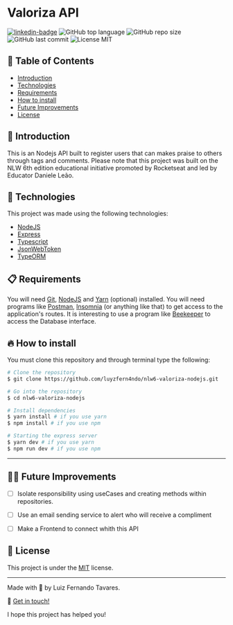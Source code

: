 # Valoriza API

[![linkedin-badge][linkedin-shield]][link-linkedin] ![GitHub top language](https://img.shields.io/github/languages/top/luyzfern4ndo/nlw6-valoriza)
![GitHub repo size](https://img.shields.io/github/repo-size/luyzfern4ndo/nlw6-valoriza) ![GitHub last commit](https://img.shields.io/github/last-commit/luyzfern4ndo/nlw6-valoriza) ![License MIT](https://img.shields.io/badge/license-MIT-green)

[linkedin-shield]: https://img.shields.io/badge/-Luiz%20Fernando%20Tavares-blueviolet?logo=linkedin
[link-linkedin]: https://www.linkedin.com/in/luiz-fernando-tavares-141311187/

## :pushpin: Table of Contents

- [Introduction](#introduction)
- [Technologies](#-technologies)
- [Requirements](#-requirements)
- [How to install](#-how-to-install)
- [Future Improvements](#-future-improvements)
- [License](#-license)

## :book: Introduction

This is an Nodejs API built to register users that can makes praise to others through tags and comments.
Please note that this project was built on the NLW 6th edition educational initiative promoted by Rocketseat and led by Educator Daniele Leão.

## :rocket: Technologies

This project was made using the following technologies:

- [NodeJS](https://nodejs.org/en/)
- [Express](https://expressjs.com/)
- [Typescript](https://github.com/microsoft/TypeScript)
- [JsonWebToken](https://jwt.io/)
- [TypeORM](https://typeorm.io/#/)

## :clipboard: Requirements

You will need [Git](https://git-scm.com/), [NodeJS](https://nodejs.org/) and [Yarn](https://yarnpkg.com/) (optional) installed. You will need programs like [Postman](https://www.postman.com/), [Insomnia](https://insomnia.rest/download) (or anything like that) to get access to the application's routes. It is interesting to use a program like [Beekeeper](https://www.beekeeperstudio.io/) to access the Database interface.

## :fire: How to install

You must clone this repository and through terminal type the following:

```bash
# Clone the repository
$ git clone https://github.com/luyzfern4ndo/nlw6-valoriza-nodejs.git

# Go into the repository
$ cd nlw6-valoriza-nodejs

# Install dependencies
$ yarn install # if you use yarn
$ npm install # if you use npm

# Starting the express server
$ yarn dev # if you use yarn
$ npm run dev # if you use npm
```

---

## :man_astronaut: Future Improvements

- [ ] Isolate responsibility using useCases and creating methods within repositories.

- [ ] Use an email sending service to alert who will receive a compliment

- [ ] Make a Frontend to connect whith this API


## :closed_book: License

This project is under the [MIT](https://github.com/luyzfern4ndo/nlw6-valoriza/blob/master/LICENSE) license.

---

Made with :purple_heart: by Luiz Fernando Tavares.

:wave: [Get in touch!](https://www.linkedin.com/in/luiz-fernando-tavares-141311187/)

I hope this project has helped you!
